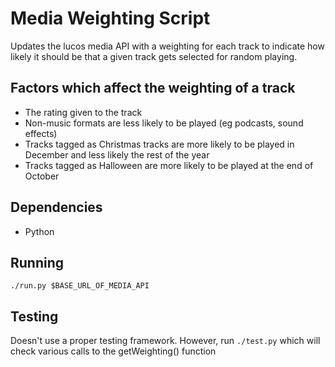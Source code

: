 # Media Weighting Script

Updates the lucos media API with a weighting for each track to indicate how likely it should be that a given track gets selected for random playing.

## Factors which affect the weighting of a track

* The rating given to the track
* Non-music formats are less likely to be played (eg podcasts, sound effects)
* Tracks tagged as Christmas tracks are more likely to be played in December and less likely the rest of the year
* Tracks tagged as Halloween are more likely to be played at the end of October

## Dependencies

* Python

## Running

`./run.py $BASE_URL_OF_MEDIA_API`

## Testing

Doesn't use a proper testing framework.  However, run
`./test.py`
which will check various calls to the getWeighting() function